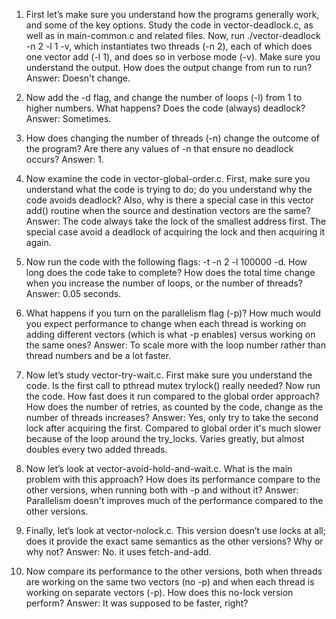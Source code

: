1. First let’s make sure you understand how the programs generally work, and some of the key options. Study the code in vector-deadlock.c, as well as in main-common.c and related files. Now, run ./vector-deadlock -n 2 -l 1 -v, which instantiates two threads (-n 2), each of which does one vector add (-l 1), and does so in verbose mode (-v). Make sure you understand the output. How does the output change from run to run?
Answer: Doesn't change.


2. Now add the -d flag, and change the number of loops (-l) from 1 to higher numbers. What happens? Does the code (always) deadlock?
Answer: Sometimes.


3. How does changing the number of threads (-n) change the outcome of the program? Are there any values of -n that ensure no deadlock occurs?
Answer: 1. 


4. Now examine the code in vector-global-order.c. First, make sure you understand what the code is trying to do; do you understand why the code avoids deadlock? Also, why is there a special case in this vector add() routine when the source and destination vectors are the same?
Answer: The code always take the lock of the smallest address first. The special case avoid a deadlock of acquiring the lock and then acquiring it again.


5. Now run the code with the following flags: -t -n 2 -l 100000 -d. How long does the code take to complete? How does the total time change when you increase the number of loops, or the number of threads?
Answer: 0.05 seconds.


6. What happens if you turn on the parallelism flag (-p)? How much would you expect performance to change when each thread is working on adding different vectors (which is what -p enables) versus working on the same ones?
Answer: To scale more with the loop number rather than thread numbers and be a lot faster.


7. Now let’s study vector-try-wait.c. First make sure you understand the code. Is the first call to pthread mutex trylock() really needed? Now run the code. How fast does it run compared to the global order approach? How does the number of retries, as counted by the code, change as the number of threads increases?
Answer: Yes, only try to take the second lock after acquiring the first. Compared to global order it's much slower because of the loop around the try_locks. Varies greatly, but almost doubles every two added threads.


8. Now let’s look at vector-avoid-hold-and-wait.c. What is the main problem with this approach? How does its performance compare to the other versions, when running both with -p and without it?
Answer: Parallelism doesn't improves much of the performance compared to the other versions.


9. Finally, let’s look at vector-nolock.c. This version doesn’t use locks at all; does it provide the exact same semantics as the other versions? Why or why not?
Answer: No. it uses fetch-and-add.


10. Now compare its performance to the other versions, both when threads are working on the same two vectors (no -p) and when each thread is working on separate vectors (-p). How does this no-lock version perform?
Answer: It was supposed to be faster, right?